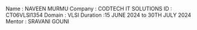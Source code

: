 Name : NAVEEN MURMU
Company : CODTECH IT SOLUTIONS
ID : CT06VLSI1354
Domain : VLSI
Duration :15 JUNE 2024 to 30TH JULY 2024
Mentor : SRAVANI GOUNI
